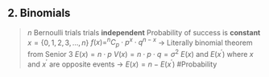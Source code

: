 ## 2. Binomials
> $n$ Bernoulli trials
> trials **independent**
> Probability of success is **constant**
> $x = \{0, 1, 2, 3, \dots, n\}$ 
> $f(x) = ^nC_p \cdot p^x \cdot q^{n-x}$ $\rightarrow$ Literally binomial theorem from Senior 3
> $E(x) = n \cdot p$
> $V(x) = n \cdot p \cdot q = \sigma^2$
> $E(x)$ and $E(x^{\prime})$ where $x$ and $x^{\prime}$ are opposite events $\rightarrow$ $E(x) = n - E(x^{\prime})$
#Probability 